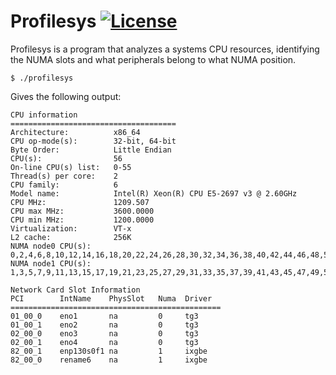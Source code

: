 # Profilesys [![License](https://img.shields.io/:license-mit-yellow.svg)](https://opensource.org/licenses/MIT)

Profilesys is a program that analyzes a systems CPU resources, identifying the NUMA slots and what peripherals belong to what NUMA position.

```
$ ./profilesys 
```

Gives the following output:
```
CPU information
=====================================
Architecture:          x86_64
CPU op-mode(s):        32-bit, 64-bit
Byte Order:            Little Endian
CPU(s):                56
On-line CPU(s) list:   0-55
Thread(s) per core:    2
CPU family:            6
Model name:            Intel(R) Xeon(R) CPU E5-2697 v3 @ 2.60GHz
CPU MHz:               1209.507
CPU max MHz:           3600.0000
CPU min MHz:           1200.0000
Virtualization:        VT-x
L2 cache:              256K
NUMA node0 CPU(s):     0,2,4,6,8,10,12,14,16,18,20,22,24,26,28,30,32,34,36,38,40,42,44,46,48,50,52,54
NUMA node1 CPU(s):     1,3,5,7,9,11,13,15,17,19,21,23,25,27,29,31,33,35,37,39,41,43,45,47,49,51,53,55

Network Card Slot Information
PCI        IntName    PhysSlot   Numa  Driver    
===============================================
01_00_0    eno1       na         0     tg3       
01_00_1    eno2       na         0     tg3       
02_00_0    eno3       na         0     tg3       
02_00_1    eno4       na         0     tg3       
82_00_1    enp130s0f1 na         1     ixgbe     
82_00_0    rename6    na         1     ixgbe     
```
